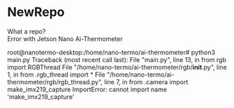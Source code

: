 # NewRepo
What a repo?  
Error with Jetson Nano Ai-Thermometer

root@nanotermo-desktop:/home/nano-termo/ai-thermometer# python3 main.py
Traceback (most recent call last):
  File "main.py", line 13, in <module>
    from rgb import RGBThread
  File "/home/nano-termo/ai-thermometer/rgb/__init__.py", line 1, in <module>
    from .rgb_thread import *
  File "/home/nano-termo/ai-thermometer/rgb/rgb_thread.py", line 7, in <module>
    from .camera import make_imx219_capture
ImportError: cannot import name 'make_imx219_capture'
